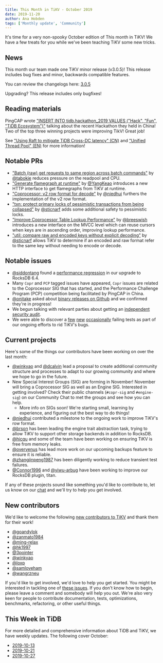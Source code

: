 ```yaml
---
title: This Month in TiKV - October 2019
date: 2019-11-20
author: Ana Hobden
tags: ['Monthly update', 'Community']
---
```


It's time for a very non-spooky October edition of This month in TiKV! We have a few treats for you while we've been teaching TiKV some new tricks.

## News

This month our team made one TiKV minor release (v3.0.5)! This release includes bug fixes and minor, backwards compatible features.

You can review the changelogs here: [3.0.5](https://github.com/tikv/tikv/releases/tag/v3.0.5)

Upgrading? This release includes only bugfixes!

## Reading materials

PingCAP wrote ["INSERT INTO tidb.hackathon_2019 VALUES ("Hack", "Fun", "TiDB Ecosystem")"](https://pingcap.com/blog/insert-into-tidb-hackathon-2019-values-hack-fun-tidb-ecosystem/) talking about the recent Hackathon they held in China! Two of the top three winning projects were improving TikV! Great job!

See ["Using Raft to mitigate TiDB Cross-DC latency" (CN)](https://cdn2.hubspot.net/hubfs/4466002/Solution%20for%20Cross%20Datacenter%20Replication.pdf) and ["Unified Thread Pool" (EN)](https://cdn2.hubspot.net/hubfs/4466002/Unified%20Thread%20Pool.pdf) for more information!

## Notable PRs

<!-- https://github.com/tikv/tikv/pulls?q=is%3Apr+created%3A2019-10+sort%3Acomments-desc -->

* ["Batch (raw) get requests to same region across batch commands"](https://github.com/tikv/tikv/pull/5598) by [@tabokie] reduces pressure on the readpool and CPU.
* ["Generate flamegraph at runtime"](https://github.com/tikv/tikv/pull/5697) by [@YangKeao] introduces a new HTTP interface to get flamegraphs from TiKV at runtime.
* ["Coprocessor: v2 row format for decode"](https://github.com/tikv/tikv/pull/5725) by [@niedhui] furthers the implementation of the v2 row format.
* ["txn: protect primary locks of pessimistic transactions from being collapsed"](https://github.com/tikv/tikv/pull/5575) by [@sticnarf] adds some additional safety to pessimistic locks.
* ["Improve Coprocessor Table Lookup Performance"](https://github.com/tikv/tikv/pull/5682) by [@breeswish] introduces a new interface on the MVCC level which can reuse cursors when keys are in ascending order, improving lookup performance.
* ["util: compare raw and encoded keys without explicit decoding"](https://github.com/tikv/tikv/pull/5613) by [@sticnarf] allows TiKV to determine if an encoded and raw format refer to the same key without needing to encode or decode.

## Notable issues

<!-- https://github.com/tikv/tikv/issues?utf8=%E2%9C%93&q=is%3Aissue+created%3A2019-10+sort%3Acomments-desc+ -->

* [@siddontang] found a [performance regression](https://github.com/tikv/tikv/issues/5578) in our upgrade to RocksDB 6.4.
* Many `Copr` and `PCP` tagged issues have appeared, `Copr` issues are related to the Coprocessor SIG that has started, and the Performance Challenge Program (PCP) competition being facilitated by PingCAP in China.
* [@onitake] asked about [binary releases on Github](https://github.com/tikv/tikv/issues/5647) and we confirmed they're in progress!
* We begun talking with relevant parties about getting an [independent security audit](https://github.com/tikv/tikv/issues/5669).
* We were able to discover a [few](https://github.com/tikv/tikv/issues/5603) [new](https://github.com/tikv/tikv/issues/5614) [occasionally](https://github.com/tikv/tikv/issues/5611) failing tests as part of our ongoing efforts to rid TiKV's bugs.

## Current projects

Here's some of the things our contributors have been working on over the last month:

* [@winkyao] and [@dcalvin] lead a proposal to create additional community structure and processes to adapt to our growing community and where we hope to go in the future.
* New Special Interest Groups (SIG) are forming in November! November will bring a Coprocessor SIG as well as an Engine SIG. Interested in getting involved? Check their public channels (`#copr-sig` and `#engine-sig`) on our Community Chat to met the groups and see how you can help.
  * More info on SIGs soon! We're starting small, learning by experience, and figuring out the best way to do things!
* [@niedhui] contributed a milestone to the ongoing work to improve TiKV's row format.
* [@brson] has been leading the engine trait abstraction task, trying to allow TiKV to support other storage backends in addition to RocksDB.
* [@hicqu] and some of the team have been working on ensuring TiKV is free from memory leaks.
* [@overvenus] has lead more work on our upcoming backups feature to ensure it is reliable.
* [@zhangjinpeng1987] has been diligently working to reduce transient test failures.
* [@Connor1996] and [@yiwu-arbug] have been working to improve our RocksDB plugin, titan.

If any of these projects sound like something you'd like to contribute to, let us know on our [chat](https://tikv.org/chat) and we'll try to help you get involved.

## New contributors

We'd like to welcome the following [new contributors to TiKV](https://tikv.devstats.cncf.io/d/52/new-contributors-table?orgId=1&from=1564642800000&to=1567321140000) and thank them for their work!

* [@goandylok]
* [@zanmato1984]
* [@ming-relax]
* [@hk1997]
* [@3pointer]
* [@winkyao]
* [@loxp]
* [@samloveham]
* [@wangrzneu]

If you'd like to get involved, we'd love to help you get started. You might be interested in tackling one of [these issues](https://github.com/tikv/tikv/issues?q=is%3Aopen+is%3Aissue+label%3A%22D%3A+Easy%22+label%3A%22S%3A+HelpWanted%22). If you don't know how to begin, please leave a comment and somebody will help you out. We're also very keen for people to contribute documentation, tests, optimizations, benchmarks, refactoring, or other useful things.

## This Week in TiDB

For more detailed and comprehensive information about TiDB and TiKV, we have weekly updates. The following cover October:

* [2019-10-13](https://pingcap.com/weekly/2019-10-14-tidb-weekly/)
* [2019-10-21](https://pingcap.com/weekly/2019-10-21-tidb-weekly/)
* [2019-10-27](https://pingcap.com/weekly/2019-10-28-tidb-weekly/)

[@AndreMouche]: https://github.com/AndreMouche
[@breeswish]: https://github.com/breeswish/
[@hoverbear]: https://github.com/hoverbear/
[@sticnarf]: https://github.com/sticnarf/
[@akunds1]: https://github.com/aknuds1
[@nrc]: https://github.com/nrc/
[@pingcap]: https://github.com/pingcap/
[@zhouqiang-cl]: https://github.com/zhouqiang-cl
[@hoverbear]: https://github.com/hoverbear/
[@siddontang]: https://github.com/siddontang
[@c4pt0r]: https://github.com/c4pt0r
[@dcalvin]: https://github.com/dcalvin
[@ethercflow]: https://github.com/ethercflow
[@zhangjinpeng1987]: https://github.com/zhangjinpeng1987
[@overvenus]: https://github.com/overvenus
[@MyonKeminta]: https://github.com/MyonKeminta
[@yiwu-arbug]: https://github.com/yiwu-arbug
[@connor1996]: https://github.com/connor1996
[@niedhui]: https://github.com/niedhui
[@disksing]: https://github.com/disksing
[@brson]: https://github.com/brson
[@5kbpers]: https://github.com/5kbpers
[@youjiali1995]: https://github.com/youjiali1995
[@pentium3]: https://github.com/pentium3
[@Jing118]: https://github.com/Jing118
[@zhouqiang-cl]: https://github.com/zhouqiang-cl
[@jadireddi]: https://github.com/jadireddi
[@aknuds1]: https://github.com/aknuds1
[@gengliqi]: https://github.com/gengliqi
[@NingLin-P]: https://github.com/NingLin-P
[@it2911]: https://github.com/it2911
[@guliangliangatpingcap]: https://github.com/guliangliangatpingcap
[@Jing118]: https://github.com/Jing118
[@pentium3]: https://github.com/pentium3
[@wshwsh12]: https://github.com/wshwsh12
[@hicqu]: https://github.com/hicqu
[@goandylok]: https://github.com/goandylok
[@zanmato1984]: https://github.com/zanmato1984
[@ming-relax]: https://github.com/ming-relax
[@hk1997]: https://github.com/hk1997
[@3pointer]: https://github.com/3pointer
[@winkyao]: https://github.com/winkyao
[@loxp]: https://github.com/loxp
[@samloveham]: https://github.com/samloveham
[@wangrzneu]: https://github.com/wangrzneu
[@onitake]: https://github.com/onitake
[@YangKeao]: https://github.com/yangkeao
[@tabokie]: https://github.com/tabokie